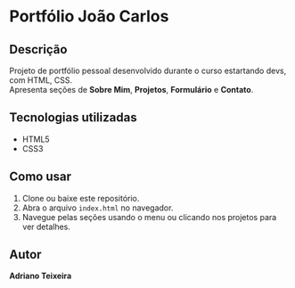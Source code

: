 # Portfólio João Carlos

## Descrição
Projeto de portfólio pessoal desenvolvido durante o curso estartando devs, com HTML, CSS.  
Apresenta seções de **Sobre Mim**, **Projetos**, **Formulário** e **Contato**.

## Tecnologias utilizadas
- HTML5
- CSS3

## Como usar
1. Clone ou baixe este repositório.
2. Abra o arquivo `index.html` no navegador.
3. Navegue pelas seções usando o menu ou clicando nos projetos para ver detalhes.

## Autor
**Adriano Teixeira**
